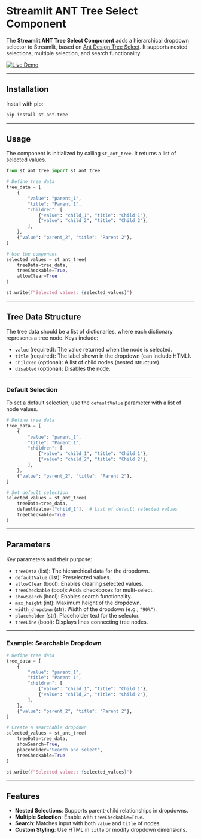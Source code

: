 # Streamlit ANT Tree Select Component

The **Streamlit ANT Tree Select Component** adds a hierarchical dropdown selector to Streamlit, based on [Ant Design Tree Select](https://ant.design/components/tree-select/). It supports nested selections, multiple selection, and search functionality.

<a href="https://flucas-component-overview.streamlit.app/?preselect=2" target="_blank">
    <img src="https://img.shields.io/badge/Live%20Demo-Streamlit-red?style=for-the-badge&logo=streamlit" alt="Live Demo">
</a>

---

## Installation

Install with pip:

```bash
pip install st-ant-tree
```

---

## Usage

The component is initialized by calling `st_ant_tree`. It returns a list of selected values.

```python
from st_ant_tree import st_ant_tree

# Define tree data
tree_data = [
    {
        "value": "parent_1",
        "title": "Parent 1",
        "children": [
            {"value": "child_1", "title": "Child 1"},
            {"value": "child_2", "title": "Child 2"},
        ],
    },
    {"value": "parent_2", "title": "Parent 2"},
]

# Use the component
selected_values = st_ant_tree(
    treeData=tree_data,
    treeCheckable=True,
    allowClear=True
)

st.write(f"Selected values: {selected_values}")
```

---

## Tree Data Structure

The tree data should be a list of dictionaries, where each dictionary represents a tree node. Keys include:

- `value` (required): The value returned when the node is selected.
- `title` (required): The label shown in the dropdown (can include HTML).
- `children` (optional): A list of child nodes (nested structure).
- `disabled` (optional): Disables the node.

---

### Default Selection

To set a default selection, use the `defaultValue` parameter with a list of node values.

```python
# Define tree data
tree_data = [
    {
        "value": "parent_1",
        "title": "Parent 1",
        "children": [
            {"value": "child_1", "title": "Child 1"},
            {"value": "child_2", "title": "Child 2"},
        ],
    },
    {"value": "parent_2", "title": "Parent 2"},
]

# Set default selection
selected_values = st_ant_tree(
    treeData=tree_data,
    defaultValue=["child_1"],  # List of default selected values
    treeCheckable=True
)
```

---

## Parameters

Key parameters and their purpose:

- `treeData` (list): The hierarchical data for the dropdown.
- `defaultValue` (list): Preselected values.
- `allowClear` (bool): Enables clearing selected values.
- `treeCheckable` (bool): Adds checkboxes for multi-select.
- `showSearch` (bool): Enables search functionality.
- `max_height` (int): Maximum height of the dropdown.
- `width_dropdown` (str): Width of the dropdown (e.g., `"90%"`).
- `placeholder` (str): Placeholder text for the selector.
- `treeLine` (bool): Displays lines connecting tree nodes.

---

### Example: Searchable Dropdown

```python
# Define tree data
tree_data = [
    {
        "value": "parent_1",
        "title": "Parent 1",
        "children": [
            {"value": "child_1", "title": "Child 1"},
            {"value": "child_2", "title": "Child 2"},
        ],
    },
    {"value": "parent_2", "title": "Parent 2"},
]

# Create a searchable dropdown
selected_values = st_ant_tree(
    treeData=tree_data,
    showSearch=True,
    placeholder="Search and select",
    treeCheckable=True
)

st.write(f"Selected values: {selected_values}")
```

---

## Features

- **Nested Selections**: Supports parent-child relationships in dropdowns.
- **Multiple Selection**: Enable with `treeCheckable=True`.
- **Search**: Matches input with both `value` and `title` of nodes.
- **Custom Styling**: Use HTML in `title` or modify dropdown dimensions.

